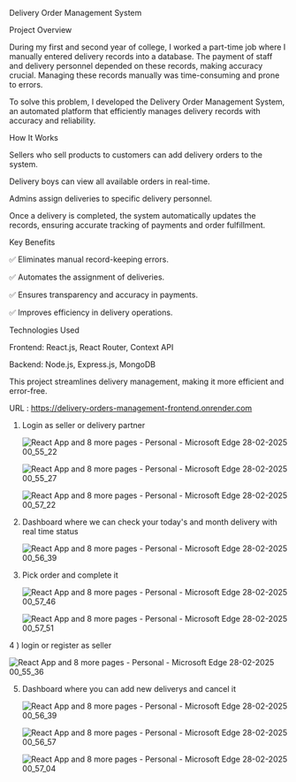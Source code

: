 Delivery Order Management System

Project Overview

During my first and second year of college, I worked a part-time job where I manually entered delivery records into a database. The payment of staff and delivery personnel depended on these records, making accuracy crucial. Managing these records manually was time-consuming and prone to errors.

To solve this problem, I developed the Delivery Order Management System, an automated platform that efficiently manages delivery records with accuracy and reliability.

How It Works

Sellers who sell products to customers can add delivery orders to the system.

Delivery boys can view all available orders in real-time.

Admins assign deliveries to specific delivery personnel.

Once a delivery is completed, the system automatically updates the records, ensuring accurate tracking of payments and order fulfillment.


Key Benefits

✅ Eliminates manual record-keeping errors.

✅ Automates the assignment of deliveries.

✅ Ensures transparency and accuracy in payments.

✅ Improves efficiency in delivery operations.



Technologies Used

Frontend: React.js, React Router, Context API

Backend: Node.js, Express.js, MongoDB


This project streamlines delivery management, making it more efficient and error-free. 

URL : https://delivery-orders-management-frontend.onrender.com


1) Login as seller or delivery partner

   ![React App and 8 more pages - Personal - Microsoft​ Edge 28-02-2025 00_55_22](https://github.com/user-attachments/assets/cfe7f1a8-5734-4dca-be71-7a20a0aba77d)

   ![React App and 8 more pages - Personal - Microsoft​ Edge 28-02-2025 00_55_27](https://github.com/user-attachments/assets/cbba26f7-761c-4549-be78-4badcece3dca)

   ![React App and 8 more pages - Personal - Microsoft​ Edge 28-02-2025 00_57_22](https://github.com/user-attachments/assets/98e97ef3-e70d-4375-9434-ea6d4db88543)


3) Dashboard where we can check your today's and month delivery with real time status

   ![React App and 8 more pages - Personal - Microsoft​ Edge 28-02-2025 00_56_39](https://github.com/user-attachments/assets/655eb5f1-7b4e-440f-b46f-47f4eaf3f04d)

4) Pick order and complete it

   ![React App and 8 more pages - Personal - Microsoft​ Edge 28-02-2025 00_57_46](https://github.com/user-attachments/assets/86b7bf80-f102-486d-9dd0-621f5a47ae05)

   ![React App and 8 more pages - Personal - Microsoft​ Edge 28-02-2025 00_57_51](https://github.com/user-attachments/assets/0728a5f6-412f-4073-b092-2966ec2e6f22)

4 ) login or register as seller 

   ![React App and 8 more pages - Personal - Microsoft​ Edge 28-02-2025 00_55_36](https://github.com/user-attachments/assets/31b9288c-7502-464d-838f-2bb582f3ea7a)

5) Dashboard where you can add new deliverys and cancel it

   ![React App and 8 more pages - Personal - Microsoft​ Edge 28-02-2025 00_56_39](https://github.com/user-attachments/assets/8d2f2308-88f0-4b42-8595-db551dc67cf1)

   ![React App and 8 more pages - Personal - Microsoft​ Edge 28-02-2025 00_56_57](https://github.com/user-attachments/assets/1a3c8373-4c3f-46b1-864a-071110e6d248)

   ![React App and 8 more pages - Personal - Microsoft​ Edge 28-02-2025 00_57_04](https://github.com/user-attachments/assets/382446d4-c73e-4d08-bdf3-0a1e1b8bb8cb)

